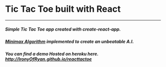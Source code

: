 # Tic Tac Toe built with React

---

##### Simple Tic Tac Toe app created with create-react-app.

##### [Minimax Algorithm](https://en.wikipedia.org/wiki/Minimax) implemented to create an unbeatable A.I.

##### You can find a demo Hosted on heroku here. http://IronyOfRyan.github.io/reacttactoe
